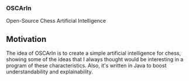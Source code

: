 ### OSCArIn
Open-Source Chess Artificial Intelligence

## Motivation
The idea of OSCArIn is to create a simple artificial intelligence for chess, showing some of
the ideas that I always thought would be interesting in a program of these characteristics.
Also, it's written in Java to boost understandability and explainability. 